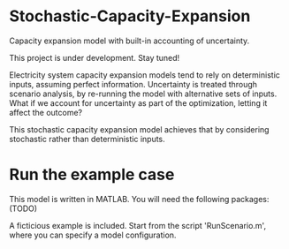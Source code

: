 # Stochastic-Capacity-Expansion
 Capacity expansion model with built-in accounting of uncertainty.

This project is under development. Stay tuned!

Electricity system capacity expansion models tend to rely on deterministic inputs, assuming perfect information. Uncertainty is treated through scenario analysis, by re-running the model with alternative sets of inputs. What if we account for uncertainty as part of the optimization, letting it affect the outcome?

This stochastic capacity expansion model achieves that by considering stochastic rather than deterministic inputs.

# Run the example case

This model is written in MATLAB. You will need the following packages: (TODO)

A ficticious example is included. Start from the script 'RunScenario.m', where you can specify a model configuration.

